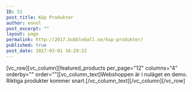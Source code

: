 ```yaml
---
ID: 51
post_title: Köp Produkter
author: ennol
post_excerpt: ""
layout: page
permalink: http://2017.bubbleball.se/kop-produkter/
published: true
post_date: 2017-03-01 16:29:22
---
```

[vc_row][vc_column][featured_products per_page="12" columns="4" orderby="" order=""][vc_column_text]Webshoppen är i nuläget en demo. Riktiga produkter kommer snart.[/vc_column_text][/vc_column][/vc_row]